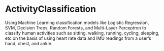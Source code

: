 # ActivityClassification
Using Machine Learning classification models like Logistic Regression, SVM, Decision Trees, Random Forests, and Multi-Layer Perceptron to classify human activities such as sitting, walking, running, cycling, sleeping, etc on the basis of using heart rate data and IMU readings from a user’s hand, chest, and ankle.
